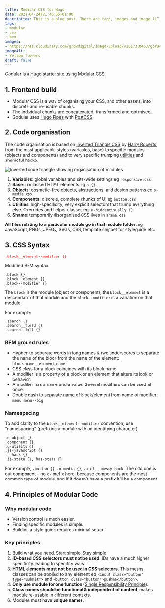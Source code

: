 ```yaml
---
title: Modular CSS for Hugo
date: 2021-04-24T21:46:55+01:00
description: This is a blog post. There are tags, images and image ALT text in the Front Matter
tags: 
- modular
- css
- bem
images: 
- https://res.cloudinary.com/growdigital/image/upload/v1617310463/gorse-210401.jpg
imageAlt:
- Yellow flowers
draft: false
---
```


Godular is a [Hugo](https://gohugo.io/) starter site using Modular CSS.

## 1. Frontend build

* Modular CSS is a way of organising your CSS, and other assets, into discrete and re‑usable chunks.
* The individual chunks are concatenated, transformed and optimised.
* Godular uses [Hugo Pipes](https://gohugo.io/hugo-pipes/) with [PostCSS](https://gohugo.io/hugo-pipes/postcss/).

## 2. Code organisation

The code organisation is based on [Inverted Triangle CSS](https://github.com/itcss) by [Harry Roberts](https://twitter.com/csswizardry), from the most applicable styles (variables, base) to specific modules (objects and components) and to very specific trumping [utilities](https://github.com/suitcss/utils) and [shameful hacks](https://csswizardry.com/2013/04/shame-css/).

![Inverted code triangle showing organisation of modules](https://res.cloudinary.com/growdigital/image/upload/v1620509891/code-triangle.png)

1. **Variables**: global variables and site-wide settings eg `responsive.css`
2. **Base**: unclassed HTML elements eg `a {}`
3. **Objects**: cosmetic-free objects, abstractions, and design patterns eg `o-media.css`
4. **Components**: discrete, complete chunks of UI eg `button.css`
5. **Utilities**: high-specificity, very explicit selectors that trump everything else. Overrides and helper classes eg .`u-hiddenvisually {}`
6. **Shame**: temporarily disorganised CSS lives in `shame.css`

**All files relating to a particular module go in that module folder**: eg JavaScript, PNGs, JPEGs, SVGs, CSS, template snippet for styleguide etc.

## 3. CSS Syntax

<p><code style="font-size:big; color: red;">.block__element--modifier {}</code></p>

Modified BEM syntax
```
.block {}
.block__element {}
.block--modifier {}
```
The `block` is the module (object or component), the `block__element` is a descendant of that module and the `block--modifier` is a variation on that module.

For example:
```
.search {}
.search__field {}
.search--full {}
```

### BEM ground rules

* Hyphen to separate words in long names & two underscores to separate the name of the block from the name of the element:    
  `block-name__element-name`
* CSS class for a block coincides with its block name
* A modifier is a property of a block or an element that alters its look or behavior.
* A modifier has a name and a value. Several modifiers can be used at once.
* Double dash to separate name of block/element from name of modifier:  
  `menu menu--big`

### Namespacing

To add clarity to the `block__element--modifier` convention, use “namespacing” (prefixing a module with an identifying character)
```
.o-object {}
.component {}
.u-utility {}
.js-javascript {}
._-hack {}
.is-state {}, has-state {}
```
For example, `.button {}`, `.o-media {}`, `.u-cf`, `_-messy-hack`. The odd one is out component – no `c-` prefix here, because components are the most common type of module, and if it doesn’t have a prefix it’ll be a component.

## 4. Principles of Modular Code

### Why modular code

* Version control is much easier.
* Finding specific modules is simple.
* Building a style guide requires minimal setup.

### Key principles
1. Build what you need. Start simple. Stay simple.
2. **ID-based CSS selectors must not be used**. IDs have a much higher specificity leading to specifity wars.
3. **HTML elements must not be used in CSS selectors**. This means classes can be applied to any element eg `<input class="button" type="submit">` and `<button class="button">pushme</button>`.
4. **Only use module for one function** ([Single Responsibility Principle](https://en.wikipedia.org/wiki/Single_responsibility_principle)).
5. **Class names should be functional & independent of content**, makes module re-usable in different contexts.
6. Modules must have **unique names**.

